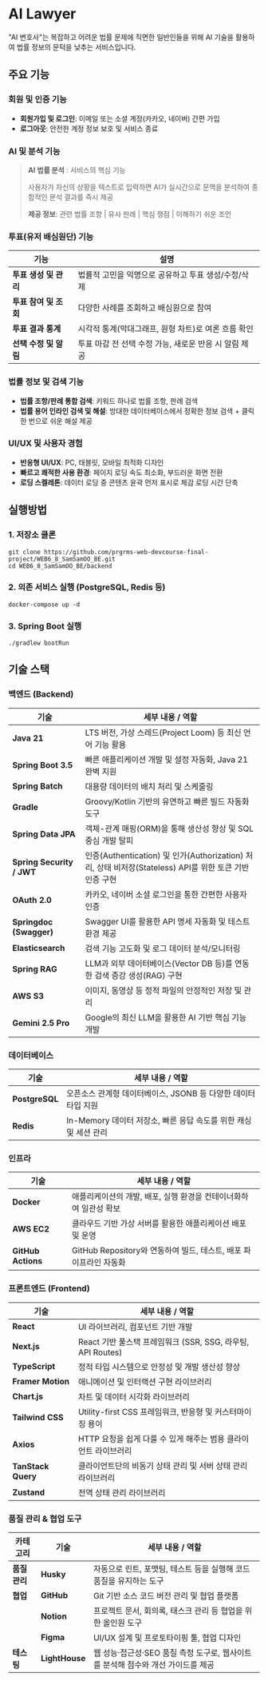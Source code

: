 # AI Lawyer
"AI 변호사"는 복잡하고 어려운 법률 문제에 직면한 일반인들을 위해 AI 기술을 활용하여 법률 정보의 문턱을 낮추는 서비스입니다. 

## 주요 기능
### **회원 및 인증 기능**

- **회원가입 및 로그인**: 이메일 또는 소셜 계정(카카오, 네이버) 간편 가입
- **로그아웃**: 안전한 계정 정보 보호 및 서비스 종료

### **AI 및 분석 기능**

> **AI 법률 분석** : 서비스의 핵심 기능
> 
> 
> 사용자가 자신의 상황을 텍스트로 입력하면 AI가 실시간으로 문맥을 분석하여 종합적인 분석 결과를 즉시 제공
> 
> **제공 정보**: 관련 법률 조항 | 유사 판례 | 핵심 쟁점 | 이해하기 쉬운 조언
> 

### **투표(유저 배심원단) 기능**

| 기능 | 설명 |
| --- | --- |
| **투표 생성 및 관리** | 법률적 고민을 익명으로 공유하고 투표 생성/수정/삭제 |
| **투표 참여 및 조회** | 다양한 사례를 조회하고 배심원으로 참여 |
| **투표 결과 통계** | 시각적 통계(막대그래프, 원형 차트)로 여론 흐름 확인 |
| **선택 수정 및 알림** | 투표 마감 전 선택 수정 가능, 새로운 반응 시 알림 제공 |

### **법률 정보 및 검색 기능**

- **법률 조항/판례 통합 검색**: 키워드 하나로 법률 조항, 판례 검색
- **법률 용어 인라인 검색 및 해설**: 방대한 데이터베이스에서 정확한 정보 검색 + 클릭 한 번으로 쉬운 해설 제공

### **UI/UX 및 사용자 경험**

- **반응형 UI/UX**: PC, 태블릿, 모바일 최적화 디자인
- **빠르고 쾌적한 사용 환경**: 페이지 로딩 속도 최소화, 부드러운 화면 전환
- **로딩 스켈레톤**: 데이터 로딩 중 콘텐츠 윤곽 먼저 표시로 체감 로딩 시간 단축

## 실행방법
### 1. 저장소 클론
```
git clone https://github.com/prgrms-web-devcourse-final-project/WEB6_8_SamSamOO_BE.git
cd WEB6_8_SamSamOO_BE/backend
```

### 2. 의존 서비스 실행 (PostgreSQL, Redis 등)
```
docker-compose up -d
```

### 3. Spring Boot 실행
```
./gradlew bootRun
```

## **기술 스택**

### **백엔드 (Backend)**

| **기술** | **세부 내용 / 역할** |
| --- | --- |
| **Java 21** | LTS 버전, 가상 스레드(Project Loom) 등 최신 언어 기능 활용 |
| **Spring Boot 3.5** | 빠른 애플리케이션 개발 및 설정 자동화, Java 21 완벽 지원 |
| **Spring Batch** | 대용량 데이터의 배치 처리 및 스케줄링 |
| **Gradle** | Groovy/Kotlin 기반의 유연하고 빠른 빌드 자동화 도구 |
| **Spring Data JPA** | 객체-관계 매핑(ORM)을 통해 생산성 향상 및 SQL 중심 개발 탈피 |
| **Spring Security / JWT** | 인증(Authentication) 및 인가(Authorization) 처리, 상태 비저장(Stateless) API를 위한 토큰 기반 인증 구현 |
| **OAuth 2.0** | 카카오, 네이버 소셜 로그인을 통한 간편한 사용자 인증 |
| **Springdoc (Swagger)** | Swagger UI를 활용한 API 명세 자동화 및 테스트 환경 제공 |
| **Elasticsearch** | 검색 기능 고도화 및 로그 데이터 분석/모니터링 |
| **Spring RAG** | LLM과 외부 데이터베이스(Vector DB 등)를 연동한 검색 증강 생성(RAG) 구현 |
| **AWS S3** | 이미지, 동영상 등 정적 파일의 안정적인 저장 및 관리 |
| **Gemini 2.5 Pro** | Google의 최신 LLM을 활용한 AI 기반 핵심 기능 개발 |

### **데이터베이스**

| **기술** | **세부 내용 / 역할** |
| --- | --- |
| **PostgreSQL** | 오픈소스 관계형 데이터베이스, JSONB 등 다양한 데이터 타입 지원 |
| **Redis** | In-Memory 데이터 저장소, 빠른 응답 속도를 위한 캐싱 및 세션 관리 |

### **인프라**

| **기술** | **세부 내용 / 역할** |
| --- | --- |
| **Docker** | 애플리케이션의 개발, 배포, 실행 환경을 컨테이너화하여 일관성 확보 |
| **AWS EC2** | 클라우드 기반 가상 서버를 활용한 애플리케이션 배포 및 운영 |
| **GitHub Actions** | GitHub Repository와 연동하여 빌드, 테스트, 배포 파이프라인 자동화 |

### **프론트엔드 (Frontend)**

| **기술** | **세부 내용 / 역할** |
| --- | --- |
| **React** | UI 라이브러리, 컴포넌트 기반 개발 |
| **Next.js** | React 기반 풀스택 프레임워크 (SSR, SSG, 라우팅, API Routes) |
| **TypeScript** | 정적 타입 시스템으로 안정성 및 개발 생산성 향상 |
| **Framer Motion** | 애니메이션 및 인터랙션 구현 라이브러리 |
| **Chart.js** | 차트 및 데이터 시각화 라이브러리 |
| **Tailwind CSS** | Utility-first CSS 프레임워크, 반응형 및 커스터마이징 용이 |
| **Axios** | HTTP 요청을 쉽게 다룰 수 있게 해주는 범용 클라이언트 라이브러리 |
| **TanStack Query** | 클라이언트단의 비동기 상태 관리 및 서버 상태 관리 라이브러리 |
| **Zustand** | 전역 상태 관리 라이브러리 |

### **품질 관리 & 협업 도구**

| **카테고리** | **기술** | **세부 내용 / 역할** |
| --- | --- | --- |
| **품질 관리** | **Husky** | 자동으로 린트, 포맷팅, 테스트 등을 실행해 코드 품질을 유지하는 도구 |
| **협업** | **GitHub** | Git 기반 소스 코드 버전 관리 및 협업 플랫폼 |
|  | **Notion** | 프로젝트 문서, 회의록, 태스크 관리 등 협업을 위한 올인원 도구 |
|  | **Figma** | UI/UX 설계 및 프로토타이핑 툴, 협업 디자인 |
| **테스팅** | **LightHouse** | 웹 성능·접근성·SEO 품질 측정 도구로, 웹사이트를 분석해 점수와 개선 가이드를 제공 |

